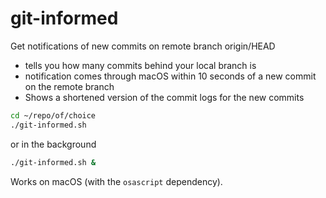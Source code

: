 # git-informed
Get notifications of new commits on remote branch origin/HEAD
- tells you how many commits behind your local branch is
- notification comes through macOS within 10 seconds of a new commit on the remote branch
- Shows a shortened version of the commit logs for the new commits

```sh
cd ~/repo/of/choice
./git-informed.sh
```
or in the background
```sh
./git-informed.sh &
```

Works on macOS (with the `osascript` dependency).
